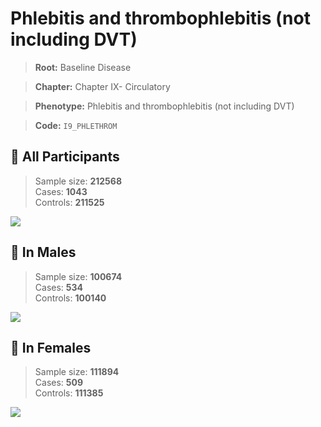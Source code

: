 # Phlebitis and thrombophlebitis (not including DVT)

> **Root:** Baseline Disease  

> **Chapter:** Chapter IX- Circulatory  

> **Phenotype:** Phlebitis and thrombophlebitis (not including DVT)  

> **Code:** `I9_PHLETHROM`

## 🧪 All Participants  
> Sample size: **212568**  
> Cases: **1043**  
> Controls: **211525**
<img src="/Disease/Figures/ALL/Baseline/I9_PHLETHROM.png"/>
<CsvTable src="/public/Disease/Data/ALL/Baseline/LG_I9_PHLETHROM.csv" label="🔍 View full results" />

## 👨 In Males  
> Sample size: **100674**  
> Cases: **534**  
> Controls: **100140**
<img src="/Disease/Figures/Male/Baseline/I9_PHLETHROM.png"/>
<CsvTable src="/public/Disease/Data/Male/Baseline/LG_I9_PHLETHROM.csv" label="🔍 View full results" />

## 👩 In Females  
> Sample size: **111894**  
> Cases: **509**  
> Controls: **111385**
<img src="/Disease/Figures/Female/Baseline/I9_PHLETHROM.png"/>
<CsvTable src="/public/Disease/Data/Female/Baseline/LG_I9_PHLETHROM.csv" label="🔍 View full results" />
